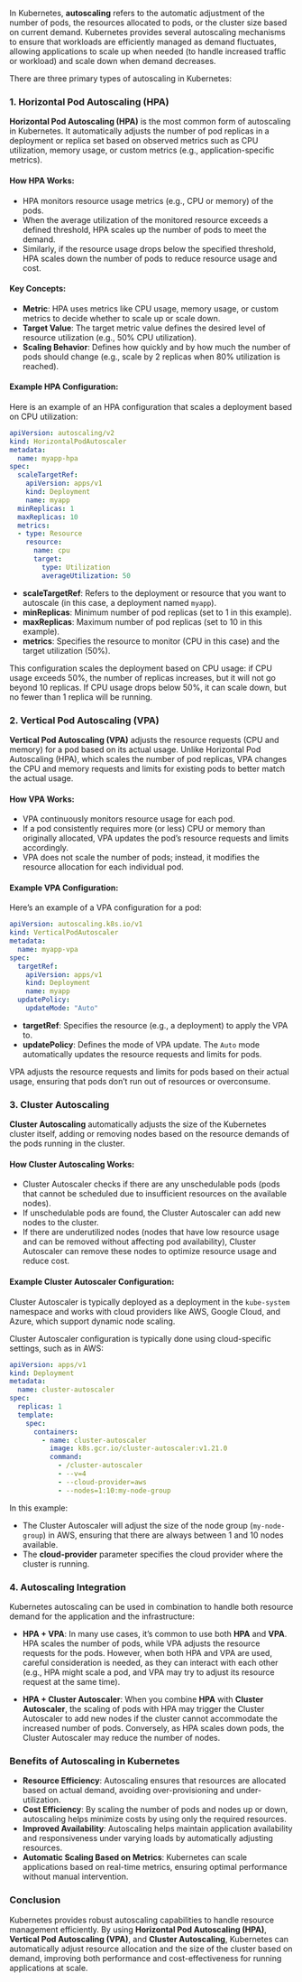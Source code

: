 In Kubernetes, **autoscaling** refers to the automatic adjustment of the number of pods, the resources allocated to pods, or the cluster size based on current demand. Kubernetes provides several autoscaling mechanisms to ensure that workloads are efficiently managed as demand fluctuates, allowing applications to scale up when needed (to handle increased traffic or workload) and scale down when demand decreases.

There are three primary types of autoscaling in Kubernetes:

### 1. **Horizontal Pod Autoscaling (HPA)**

**Horizontal Pod Autoscaling (HPA)** is the most common form of autoscaling in Kubernetes. It automatically adjusts the number of pod replicas in a deployment or replica set based on observed metrics such as CPU utilization, memory usage, or custom metrics (e.g., application-specific metrics).

#### How HPA Works:

- HPA monitors resource usage metrics (e.g., CPU or memory) of the pods.
- When the average utilization of the monitored resource exceeds a defined threshold, HPA scales up the number of pods to meet the demand.
- Similarly, if the resource usage drops below the specified threshold, HPA scales down the number of pods to reduce resource usage and cost.

#### Key Concepts:
- **Metric**: HPA uses metrics like CPU usage, memory usage, or custom metrics to decide whether to scale up or scale down.
- **Target Value**: The target metric value defines the desired level of resource utilization (e.g., 50% CPU utilization).
- **Scaling Behavior**: Defines how quickly and by how much the number of pods should change (e.g., scale by 2 replicas when 80% utilization is reached).

#### Example HPA Configuration:
Here is an example of an HPA configuration that scales a deployment based on CPU utilization:

```yaml
apiVersion: autoscaling/v2
kind: HorizontalPodAutoscaler
metadata:
  name: myapp-hpa
spec:
  scaleTargetRef:
    apiVersion: apps/v1
    kind: Deployment
    name: myapp
  minReplicas: 1
  maxReplicas: 10
  metrics:
  - type: Resource
    resource:
      name: cpu
      target:
        type: Utilization
        averageUtilization: 50
```

- **scaleTargetRef**: Refers to the deployment or resource that you want to autoscale (in this case, a deployment named `myapp`).
- **minReplicas**: Minimum number of pod replicas (set to 1 in this example).
- **maxReplicas**: Maximum number of pod replicas (set to 10 in this example).
- **metrics**: Specifies the resource to monitor (CPU in this case) and the target utilization (50%).

This configuration scales the deployment based on CPU usage: if CPU usage exceeds 50%, the number of replicas increases, but it will not go beyond 10 replicas. If CPU usage drops below 50%, it can scale down, but no fewer than 1 replica will be running.

### 2. **Vertical Pod Autoscaling (VPA)**

**Vertical Pod Autoscaling (VPA)** adjusts the resource requests (CPU and memory) for a pod based on its actual usage. Unlike Horizontal Pod Autoscaling (HPA), which scales the number of pod replicas, VPA changes the CPU and memory requests and limits for existing pods to better match the actual usage.

#### How VPA Works:

- VPA continuously monitors resource usage for each pod.
- If a pod consistently requires more (or less) CPU or memory than originally allocated, VPA updates the pod’s resource requests and limits accordingly.
- VPA does not scale the number of pods; instead, it modifies the resource allocation for each individual pod.

#### Example VPA Configuration:
Here’s an example of a VPA configuration for a pod:

```yaml
apiVersion: autoscaling.k8s.io/v1
kind: VerticalPodAutoscaler
metadata:
  name: myapp-vpa
spec:
  targetRef:
    apiVersion: apps/v1
    kind: Deployment
    name: myapp
  updatePolicy:
    updateMode: "Auto"
```

- **targetRef**: Specifies the resource (e.g., a deployment) to apply the VPA to.
- **updatePolicy**: Defines the mode of VPA update. The `Auto` mode automatically updates the resource requests and limits for pods.

VPA adjusts the resource requests and limits for pods based on their actual usage, ensuring that pods don’t run out of resources or overconsume.

### 3. **Cluster Autoscaling**

**Cluster Autoscaling** automatically adjusts the size of the Kubernetes cluster itself, adding or removing nodes based on the resource demands of the pods running in the cluster.

#### How Cluster Autoscaling Works:

- Cluster Autoscaler checks if there are any unschedulable pods (pods that cannot be scheduled due to insufficient resources on the available nodes).
- If unschedulable pods are found, the Cluster Autoscaler can add new nodes to the cluster.
- If there are underutilized nodes (nodes that have low resource usage and can be removed without affecting pod availability), Cluster Autoscaler can remove these nodes to optimize resource usage and reduce cost.

#### Example Cluster Autoscaler Configuration:

Cluster Autoscaler is typically deployed as a deployment in the `kube-system` namespace and works with cloud providers like AWS, Google Cloud, and Azure, which support dynamic node scaling.

Cluster Autoscaler configuration is typically done using cloud-specific settings, such as in AWS:

```yaml
apiVersion: apps/v1
kind: Deployment
metadata:
  name: cluster-autoscaler
spec:
  replicas: 1
  template:
    spec:
      containers:
        - name: cluster-autoscaler
          image: k8s.gcr.io/cluster-autoscaler:v1.21.0
          command:
            - /cluster-autoscaler
            - --v=4
            - --cloud-provider=aws
            - --nodes=1:10:my-node-group
```

In this example:
- The Cluster Autoscaler will adjust the size of the node group (`my-node-group`) in AWS, ensuring that there are always between 1 and 10 nodes available.
- The **cloud-provider** parameter specifies the cloud provider where the cluster is running.

### 4. **Autoscaling Integration**

Kubernetes autoscaling can be used in combination to handle both resource demand for the application and the infrastructure:

- **HPA + VPA**: In many use cases, it’s common to use both **HPA** and **VPA**. HPA scales the number of pods, while VPA adjusts the resource requests for the pods. However, when both HPA and VPA are used, careful consideration is needed, as they can interact with each other (e.g., HPA might scale a pod, and VPA may try to adjust its resource request at the same time).

- **HPA + Cluster Autoscaler**: When you combine **HPA** with **Cluster Autoscaler**, the scaling of pods with HPA may trigger the Cluster Autoscaler to add new nodes if the cluster cannot accommodate the increased number of pods. Conversely, as HPA scales down pods, the Cluster Autoscaler may reduce the number of nodes.

### Benefits of Autoscaling in Kubernetes

- **Resource Efficiency**: Autoscaling ensures that resources are allocated based on actual demand, avoiding over-provisioning and under-utilization.
- **Cost Efficiency**: By scaling the number of pods and nodes up or down, autoscaling helps minimize costs by using only the required resources.
- **Improved Availability**: Autoscaling helps maintain application availability and responsiveness under varying loads by automatically adjusting resources.
- **Automatic Scaling Based on Metrics**: Kubernetes can scale applications based on real-time metrics, ensuring optimal performance without manual intervention.

### Conclusion

Kubernetes provides robust autoscaling capabilities to handle resource management efficiently. By using **Horizontal Pod Autoscaling (HPA)**, **Vertical Pod Autoscaling (VPA)**, and **Cluster Autoscaling**, Kubernetes can automatically adjust resource allocation and the size of the cluster based on demand, improving both performance and cost-effectiveness for running applications at scale.
